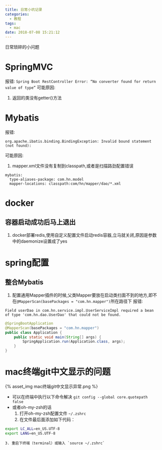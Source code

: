 ```yaml
---
title: 日常小坑记录
categories:
  - 教程
tags:
  - mac
date: 2018-07-08 15:21:12
---
```

 日常琐碎的小问题
 <!-- more -->

# SpringMVC
报错:
`Spring Boot RestController Error: “No converter found for return value of type”`
可能原因:
1. 返回的类没有getter()方法

# Mybatis
报错:
```
org.apache.ibatis.binding.BindingException: Invalid bound statement (not found):
```
可能原因:
1. mapper.xml文件没有复制到classpath,或者是扫描路劲配置错误
```
mybatis:
  type-aliases-package: com.hn.model
  mapper-locations: classpath:com/hn/mapper/dao/*.xml
```

# docker
## 容器启动成功后马上退出
1. docker部署redis,使用自定义配置文件启动redis容器,立马就关闭,原因是参数中的daemonize设置成了yes

# spring配置
## 整合Mybatis
1. 配置通用Mapper插件的时候,父类Mapper要放在启动类扫面不到的地方,即不在`@MapperScan(basePackages = "com.hn.mapper")`所在路径下
报错:
```
Field userDao in com.hn.service.impl.UserServiceImpl required a bean of type 'com.hn.dao.UserDao' that could not be found.
```
```java
@SpringBootApplication
@MapperScan(basePackages = "com.hn.mapper")
public class Application {
    public static void main(String[] args) {
        SpringApplication.run(Application.class, args);
    }
}
```



# mac终端git中文显示的问题
{% asset_img mac终端git中文显示异常.png %}
* 可以在终端中执行以下命令解决
	`git config --global core.quotepath false`
* 或者oh-my-zsh的话
	1. 打开oh-my-zsh配置文件 `~/.zshrc` 
	2. 在文件最后面添加如下代码：
```sh 
export LC_ALL=en_US.UTF-8
export LANG=en_US.UTF-8
```
	3. 重启下终端（terminal）或输入 `source ~/.zshrc`
